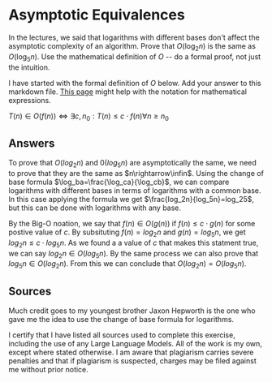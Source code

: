 # Asymptotic Equivalences

In the lectures, we said that logarithms with different bases don't affect the
asymptotic complexity of an algorithm. Prove that $O(\log_{2} n)$ is the same as
$O(\log_{5} n)$. Use the mathematical definition of $O$ -- do a formal proof,
not just the intuition.

I have started with the formal definition of $O$ below. Add your answer to this
markdown file. [This
page](https://docs.github.com/en/get-started/writing-on-github/working-with-advanced-formatting/writing-mathematical-expressions)
might help with the notation for mathematical expressions.

$T(n) \in O(f(n)) \iff \exists c, n_0: T(n) \leq c \cdot f(n) \forall n \geq n_0$

## Answers

To prove that $O(log_2n)$ and $0(log_5n)$ are asymptotically the same, we need to prove that they are the same as $n\rightarrow\infin$. Using the change of base formula $\log_ba=\frac{\log_ca}{\log_cb}$, we can compare logarithms with different bases in terms of logarithms with a common base. In this case applying the formula we get $\frac{log_2n}{log_5n}=log_25$, but this can be done with logarithms with any base. 

By the Big-O noation, we say that $f(n) \in O(g(n))$ if $f(n) \le c \cdot g(n)$ for some postive value of $c$. By subsituting $f(n) = log_2n$ and $g(n) = log_5n$, we get $log_2n \le c \cdot log_5n$. As we found a a value of $c$ that makes this statment true, we can say $log_2n \in O(log_5n)$. By the same process we can also prove that $log_5n \in O(log_2n)$. From this we can conclude that $O(log_2n) = O(log_5n)$.

## Sources
Much credit goes to my youngest brother Jaxon Hepworth is the one who gave me the idea to use the change of base formula for logarithms.

I certify that I have listed all sources used to complete this exercise, including the use of any Large Language Models. All of the work is my own, except where stated otherwise. I am aware that plagiarism carries severe penalties and that if plagiarism is suspected, charges may be filed against me without prior notice.
